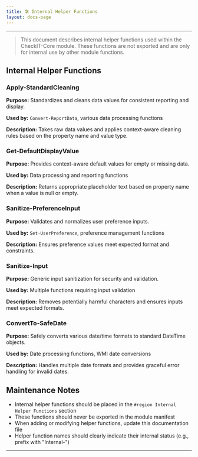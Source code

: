 ```yaml
---
title: 🛠️ Internal Helper Functions
layout: docs-page
---
```


<link rel="stylesheet" href="../assets/style.css">

---

> This document describes internal helper functions used within the CheckIT-Core module.
> These functions are not exported and are only for internal use by other module functions.

## Internal Helper Functions

### Apply-StandardCleaning

**Purpose:** Standardizes and cleans data values for consistent reporting and display.

**Used by:** `Convert-ReportData`, various data processing functions

**Description:** Takes raw data values and applies context-aware cleaning rules based on the property name and value type.

### Get-DefaultDisplayValue

**Purpose:** Provides context-aware default values for empty or missing data.

**Used by:** Data processing and reporting functions

**Description:** Returns appropriate placeholder text based on property name when a value is null or empty.

### Sanitize-PreferenceInput

**Purpose:** Validates and normalizes user preference inputs.

**Used by:** `Set-UserPreference`, preference management functions

**Description:** Ensures preference values meet expected format and constraints.

### Sanitize-Input

**Purpose:** Generic input sanitization for security and validation.

**Used by:** Multiple functions requiring input validation

**Description:** Removes potentially harmful characters and ensures inputs meet expected formats.

### ConvertTo-SafeDate

**Purpose:** Safely converts various date/time formats to standard DateTime objects.

**Used by:** Date processing functions, WMI date conversions

**Description:** Handles multiple date formats and provides graceful error handling for invalid dates.

## Maintenance Notes

- Internal helper functions should be placed in the `#region Internal Helper Functions` section
- These functions should never be exported in the module manifest
- When adding or modifying helper functions, update this documentation file
- Helper function names should clearly indicate their internal status (e.g., prefix with "Internal-")

---
